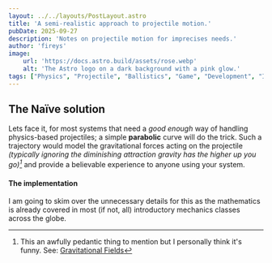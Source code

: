 ```yaml
---
layout: ../../layouts/PostLayout.astro
title: 'A semi-realistic approach to projectile motion.'
pubDate: 2025-09-27
description: 'Notes on projectile motion for imprecises needs.'
author: 'fireys'
image:
    url: 'https://docs.astro.build/assets/rose.webp'
    alt: 'The Astro logo on a dark background with a pink glow.'
tags: ["Physics", "Projectile", "Ballistics", "Game", "Development", "Interactive"]
---
```


## The Naïve solution

Lets face it, for most systems that need a _good enough_ way of handling physics-based projectiles; a simple **parabolic** curve will do the trick. Such a trajectory would model the gravitational forces acting on the projectile _(typically ignoring the diminishing attraction gravity has the higher up you go)[^1]_ and provide a believable experience to anyone using your system.

#### The implementation

I am going to skim over the unnecessary details for this as the mathematics is already covered in most (if not, all) introductory mechanics classes across the globe.



[^1]: This an awfully pedantic thing to mention but I personally think it's funny. See: [Gravitational Fields](https://en.wikipedia.org/wiki/Gravitational_field)
